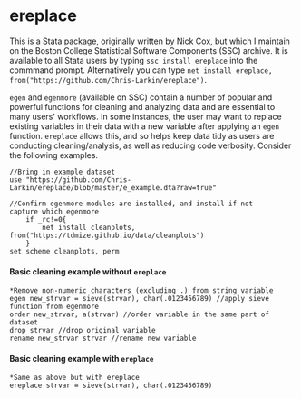# ereplace

This is a Stata package, originally written by Nick Cox, but which I maintain on the Boston College Statistical Software Components (SSC) archive. It is available to all Stata users by typing `ssc install ereplace` into the commmand prompt. Alternatively you can type `net install ereplace, from("https://github.com/Chris-Larkin/ereplace")`. 

`egen` and `egenmore` (available on SSC) contain a number of popular and powerful functions for cleaning and analyzing data and are essential to many users' workflows. In some instances, the user may want to replace existing variables in their data with a new variable after applying an `egen` function. `ereplace` allows this, and so helps keep data tidy as users are conducting cleaning/analysis, as well as reducing code verbosity. Consider the following examples.

```
//Bring in example dataset
use "https://github.com/Chris-Larkin/ereplace/blob/master/e_example.dta?raw=true"

//Confirm egenmore modules are installed, and install if not
capture which egenmore
	if _rc!=0{
		net install cleanplots, from("https://tdmize.github.io/data/cleanplots")
	}
set scheme cleanplots, perm
```
#### Basic cleaning example without `ereplace`
```
*Remove non-numeric characters (excluding .) from string variable
egen new_strvar = sieve(strvar), char(.0123456789) //apply sieve function from egenmore
order new_strvar, a(strvar) //order variable in the same part of dataset
drop strvar //drop original variable
rename new_strvar strvar //rename new variable
```

#### Basic cleaning example with `ereplace`
```
*Same as above but with ereplace
ereplace strvar = sieve(strvar), char(.0123456789)
```

